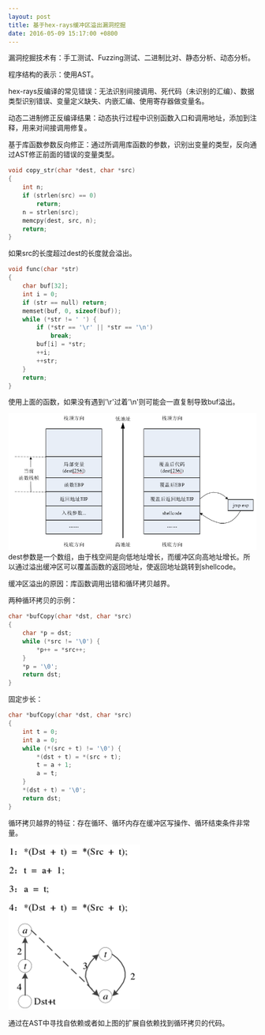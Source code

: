 ```yaml
---
layout: post
title: 基于hex-rays缓冲区溢出漏洞挖掘
date: 2016-05-09 15:17:00 +0800
---
```

漏洞挖掘技术有：手工测试、Fuzzing测试、二进制比对、静态分析、动态分析。

程序结构的表示：使用AST。

hex-rays反编译的常见错误：无法识别间接调用、死代码（未识别的汇编）、数据类型识别错误、变量定义缺失、内嵌汇编、使用寄存器做变量名。

动态二进制修正反编译结果：动态执行过程中识别函数入口和调用地址，添加到注释，用来对间接调用修复。

基于库函数参数反向修正：通过所调用库函数的参数，识别出变量的类型，反向通过AST修正前面的错误的变量类型。

```c
void copy_str(char *dest, char *src)
{
    int n;
    if (strlen(src) == 0)
        return;
    n = strlen(src);
    memcpy(dest, src, n);
    return;
}
```
如果src的长度超过dest的长度就会溢出。

```c
void func(char *str)
{
    char buf[32];
    int i = 0;
    if (str == null) return;
    memset(buf, 0, sizeof(buf));
    while (*str != ' ') {
        if (*str == '\r' || *str == '\n')
            break;
        buf[i] = *str;
        ++i;
        ++str;
    }
    return;
}
```
使用上面的函数，如果没有遇到'\r'过着'\n'则可能会一直复制导致buf溢出。

![stackoverflow](/image/stackoverflow.png)
dest参数是一个数组，由于栈空间是向低地址增长，而缓冲区向高地址增长。所以通过溢出缓冲区可以覆盖函数的返回地址，使返回地址跳转到shellcode。

缓冲区溢出的原因：库函数调用出错和循环拷贝越界。

两种循环拷贝的示例：

```c
char *bufCopy(char *dst, char *src)
{
    char *p = dst;
    while (*src != '\0') {
        *p++ = *src++;
    }
    *p = '\0';
    return dst;
}
```
固定步长：

```c
char *bufCopy(char *dst, char *src)
{
    int t = 0;
    int a = 0;
    while (*(src + t) != '\0') {
        *(dst + t) = *(src + t);
        t = a + 1;
        a = t;
    }
    *(dst + t) = '\0';
    return dst;
}
```

循环拷贝越界的特征：存在循环、循环内存在缓冲区写操作、循环结束条件非常量。

![ud-chain](/image/ud-chain.png)

通过在AST中寻找自依赖或者如上图的扩展自依赖找到循环拷贝的代码。
